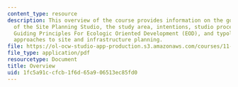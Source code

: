 ```yaml
---
content_type: resource
description: This overview of the course provides information on the goals and objectives
  of the Site Planning Studio, the study area, intentions, studio process, the 10
  Guiding Principles For Ecologic Oriented Development (EOD), and typologies of alternatives
  approaches to site and infrastructure planning.
file: https://ol-ocw-studio-app-production.s3.amazonaws.com/courses/11-304j-site-and-infrastructure-systems-planning-spring-2009/1fc5a91ccfcb1f6d65a906513ec85fd0_MIT11_304js09_handout.pdf
file_type: application/pdf
resourcetype: Document
title: Overview
uid: 1fc5a91c-cfcb-1f6d-65a9-06513ec85fd0
---
```

